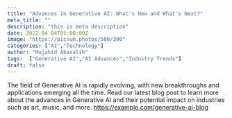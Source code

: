 ```yaml
---
title: "Advances in Generative AI: What's New and What's Next?"
meta_title: ""
description: "this is meta description"
date: 2022-04-04T05:00:00Z
image: "https://picsum.photos/500/300"
categories: ["AI","Technology"]
author: "Mujahid Abasalih" 
tags:  ["Generative AI","AI Advances","Industry Trends"]
draft: false 
---
```


The field of Generative AI is rapidly evolving, with new breakthroughs and applications emerging all the time. Read our latest blog post to learn more about the advances in Generative AI and their potential impact on industries such as art, music, and more. https://example.com/generative-ai-blog